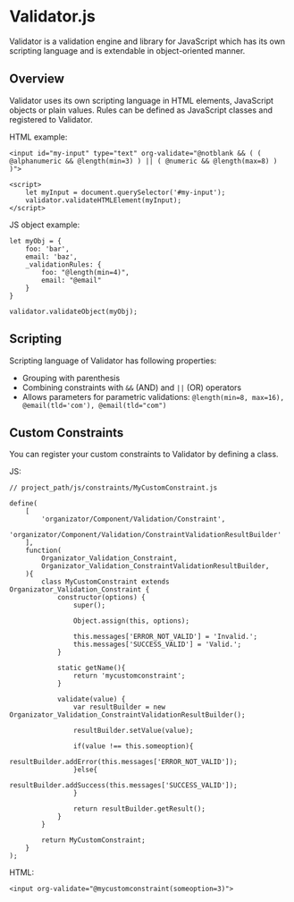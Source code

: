 # Validator.js

Validator is a validation engine and library for JavaScript which has its own scripting language and is extendable in object-oriented manner.

## Overview

Validator uses its own scripting language in HTML elements, JavaScript objects or plain values. Rules can be defined as JavaScript classes and registered to Validator.

HTML example:

```
<input id="my-input" type="text" org-validate="@notblank && ( ( @alphanumeric && @length(min=3) ) || ( @numeric && @length(max=8) ) )">

<script>
	let myInput = document.querySelector('#my-input');
	validator.validateHTMLElement(myInput);
</script>
```

JS object example:
```
let myObj = {
    foo: 'bar',
    email: 'baz',
    _validationRules: {
        foo: "@length(min=4)",
        email: "@email"
    }
}

validator.validateObject(myObj);
```

## Scripting

Scripting language of Validator has following properties:

- Grouping with parenthesis
- Combining constraints with `&&` (AND) and `||` (OR) operators
- Allows parameters for parametric validations: `@length(min=8, max=16), @email(tld='com'), @email(tld="com")`

## Custom Constraints

You can register your custom constraints to Validator by defining a class.

JS:

```
// project_path/js/constraints/MyCustomConstraint.js

define(
    [
        'organizator/Component/Validation/Constraint',
        'organizator/Component/Validation/ConstraintValidationResultBuilder'
    ],
    function(
        Organizator_Validation_Constraint,
        Organizator_Validation_ConstraintValidationResultBuilder,
    ){ 
        class MyCustomConstraint extends Organizator_Validation_Constraint {
            constructor(options) {
                super();

                Object.assign(this, options);

                this.messages['ERROR_NOT_VALID'] = 'Invalid.';
                this.messages['SUCCESS_VALID'] = 'Valid.';
            }

            static getName(){
                return 'mycustomconstraint';
            }

            validate(value) {
                var resultBuilder = new Organizator_Validation_ConstraintValidationResultBuilder();

                resultBuilder.setValue(value);

                if(value !== this.someoption){
                    resultBuilder.addError(this.messages['ERROR_NOT_VALID']);
                }else{
                    resultBuilder.addSuccess(this.messages['SUCCESS_VALID']);
                }

                return resultBuilder.getResult();
            }
        }
        
        return MyCustomConstraint;
    }
);
```

HTML:
```
<input org-validate="@mycustomconstraint(someoption=3)">
```